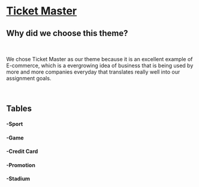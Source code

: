 <h1><u>Ticket Master</u></h1>
<h2>Why did we choose this theme?</h2>

<br>

<p>We chose Ticket Master as our theme because it is an excellent example of E-commerce, which is a evergrowing idea of business that is being used by more and more companies everyday that translates really well into our assignment goals.</p>

<br>

<h2>Tables</h2>
<h4>-Sport</h4>
<!-- image here -->

<h4>-Game</h4>
<!-- image here -->

<h4>-Credit Card</h4>
<!-- image here -->

<h4>-Promotion</h4>
<!-- image here -->

<h4>-Stadium</h4>
<!-- image here -->